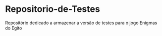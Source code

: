 # Repositorio-de-Testes
Repositório dedicado a armazenar a versão de testes para o jogo Enigmas do Egito
